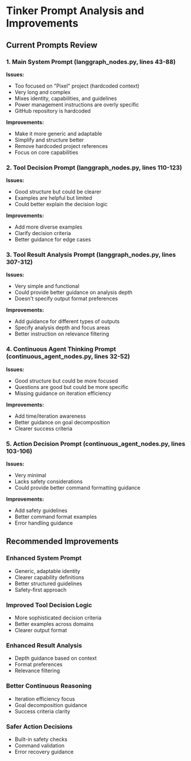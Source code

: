 # Tinker Prompt Analysis and Improvements

## Current Prompts Review

### 1. Main System Prompt (langgraph_nodes.py, lines 43-88)

**Issues:**
- Too focused on "Pixel" project (hardcoded context)
- Very long and complex
- Mixes identity, capabilities, and guidelines
- Power management instructions are overly specific
- GitHub repository is hardcoded

**Improvements:**
- Make it more generic and adaptable
- Simplify and structure better
- Remove hardcoded project references
- Focus on core capabilities

### 2. Tool Decision Prompt (langgraph_nodes.py, lines 110-123)

**Issues:**
- Good structure but could be clearer
- Examples are helpful but limited
- Could better explain the decision logic

**Improvements:**
- Add more diverse examples
- Clarify decision criteria
- Better guidance for edge cases

### 3. Tool Result Analysis Prompt (langgraph_nodes.py, lines 307-312)

**Issues:**
- Very simple and functional
- Could provide better guidance on analysis depth
- Doesn't specify output format preferences

**Improvements:**
- Add guidance for different types of outputs
- Specify analysis depth and focus areas
- Better instruction on relevance filtering

### 4. Continuous Agent Thinking Prompt (continuous_agent_nodes.py, lines 32-52)

**Issues:**
- Good structure but could be more focused
- Questions are good but could be more specific
- Missing guidance on iteration efficiency

**Improvements:**
- Add time/iteration awareness
- Better guidance on goal decomposition
- Clearer success criteria

### 5. Action Decision Prompt (continuous_agent_nodes.py, lines 103-106)

**Issues:**
- Very minimal
- Lacks safety considerations
- Could provide better command formatting guidance

**Improvements:**
- Add safety guidelines
- Better command format examples
- Error handling guidance

## Recommended Improvements

### Enhanced System Prompt
- Generic, adaptable identity
- Clearer capability definitions
- Better structured guidelines
- Safety-first approach

### Improved Tool Decision Logic
- More sophisticated decision criteria
- Better examples across domains
- Clearer output format

### Enhanced Result Analysis
- Depth guidance based on context
- Format preferences
- Relevance filtering

### Better Continuous Reasoning
- Iteration efficiency focus
- Goal decomposition guidance
- Success criteria clarity

### Safer Action Decisions
- Built-in safety checks
- Command validation
- Error recovery guidance